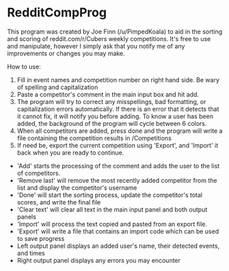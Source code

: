 # RedditCompProg
This program was created by Joe Finn (/u/PimpedKoala) to aid in the sorting and scoring of reddit.com/r/Cubers weekly competitions. It's free to use and manipulate, however I simply ask that you notify me of any improvements or changes you may make.

How to use:
1) Fill in event names and competition number on right hand side. Be wary of spelling and capitalization
2) Paste a competitor's comment in the main input box and hit add.
3) The program will try to correct any misspellings, bad formatting, or capitalization errors automatically. If there is an error that it detects that it cannot fix, it will notify you before adding. To know a user has been added, the background of the program will cycle between 6 colors.  
4) When all competitors are added, press done and the program will write a file containing the competition results in /Competitions
5) If need be, export the current competition using 'Export', and 'Import' it back when you are ready to continue.

* 'Add' starts the processing of the comment and adds the user to the list of competitors.
* 'Remove last' will remove the most recently added competitor from the list and display the competitor's username
* 'Done' will start the sorting process, update the competitor's total scores, and write the final file
* 'Clear text' will clear all text in the main input panel and both output panels
* 'Import' will process the text copied and pasted from an export file.
* 'Export' will write a file that contains an import code which can be used to save progress
* Left output panel displays an added user's name, their detected events, and times
* Right output panel displays any errors you may encounter
